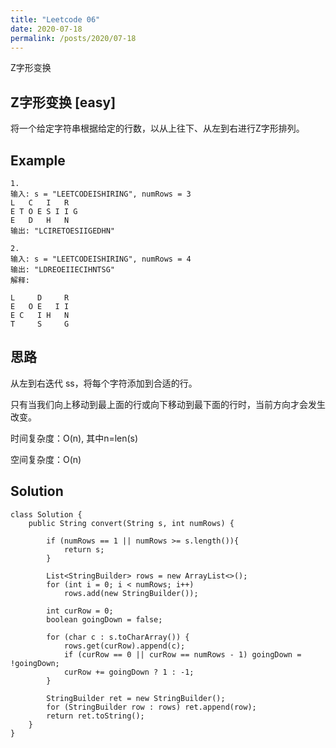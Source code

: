 ```yaml
---
title: "Leetcode 06"
date: 2020-07-18
permalink: /posts/2020/07-18 
---
```


Z字形变换

## Z字形变换 [easy]

将一个给定字符串根据给定的行数，以从上往下、从左到右进行Z字形排列。


## Example

```
1.
输入: s = "LEETCODEISHIRING", numRows = 3
L   C   I   R
E T O E S I I G
E   D   H   N
输出: "LCIRETOESIIGEDHN"

2.
输入: s = "LEETCODEISHIRING", numRows = 4
输出: "LDREOEIIECIHNTSG"
解释:

L     D     R
E   O E   I I
E C   I H   N
T     S     G
```

## 思路

从左到右迭代 ss，将每个字符添加到合适的行。

只有当我们向上移动到最上面的行或向下移动到最下面的行时，当前方向才会发生改变。

时间复杂度：O(n), 其中n=len(s)

空间复杂度：O(n)

## Solution 

```
class Solution {
    public String convert(String s, int numRows) {

        if (numRows == 1 || numRows >= s.length()){
            return s;
        }

        List<StringBuilder> rows = new ArrayList<>();
        for (int i = 0; i < numRows; i++)
            rows.add(new StringBuilder());

        int curRow = 0;
        boolean goingDown = false;

        for (char c : s.toCharArray()) {
            rows.get(curRow).append(c);
            if (curRow == 0 || curRow == numRows - 1) goingDown = !goingDown;
            curRow += goingDown ? 1 : -1;
        }

        StringBuilder ret = new StringBuilder();
        for (StringBuilder row : rows) ret.append(row);
        return ret.toString();
    }
}
```
